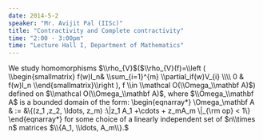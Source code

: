 ```yaml
---
date: 2014-5-2
speaker: "Mr. Avijit Pal (IISc)"
title: "Contractivity and Complete contractivity"
time: "2:00 - 3:00pm" 
time: "Lecture Hall I, Department of Mathematics"
---
```

We study homomorphisms $\\rho_{V}$($\\rho_{V}(f)=\\left (
\\begin{smallmatrix}
f(w)I_n& \\sum_{i=1}^{m} \\partial_if(w)V_{i} \\\\
0  & f(w)I_n
\\end{smallmatrix}\\right ), f \\in \\mathcal O(\\Omega_\\mathbf A)$) defined on
$\\mathcal
O(\\Omega_\\mathbf A)$, where  $\\Omega_\\mathbf A$ is a bounded
domain of the form:
\\begin{eqnarray*}
\\Omega_\\mathbf A & := &\\{(z_1 ,z_2, \\ldots, z_m) :\\|z_1 A_1
+\\cdots + z_mA_m \\|_{\\rm op} < 1\\}
\\end{eqnarray*}
for some choice of a linearly independent set of $n\\times n$
matrices $\\{A_1, \\ldots, A_m\\}.$
